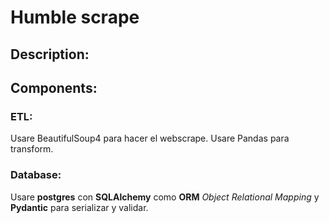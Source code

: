 # Humble scrape

## Description:
## Components:
### ETL:
Usare BeautifulSoup4 para hacer el webscrape.
Usare Pandas para transform.

### Database:
Usare **postgres** con **SQLAlchemy** como **ORM** *Object Relational Mapping* y **Pydantic** para serializar y validar. 
